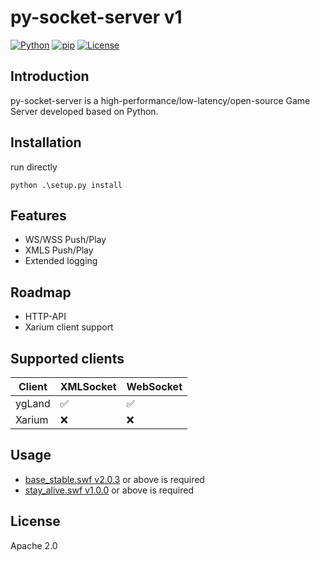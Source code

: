 # py-socket-server v1
[![Python](https://img.shields.io/badge/python-3.10+-blue.svg)](https://www.python.org/downloads/)
[![pip](https://img.shields.io/badge/pip-25.0.1+-blue.svg)](https://pypi.org/project/pip/)
[![License](https://img.shields.io/badge/license-Apache%202.0-blue.svg)](LICENSE)

## Introduction
py-socket-server is a high-performance/low-latency/open-source Game Server developed based on Python.  

## Installation
run directly

```
python .\setup.py install
```

## Features
* WS/WSS Push/Play
* XMLS Push/Play
* Extended logging

## Roadmap
* HTTP-API
* Xarium client support

## Supported clients
|Client   | XMLSocket  | WebSocket |
| ------------ | ------------ |------------ |
|  ygLand|  ✅   | ✅ |
|  Xarium |   ❌  |  ❌ |

## Usage
* [base_stable.swf v2.0.3](https://land.yygg.ru/base_stable.swf) or above is required
* [stay_alive.swf v1.0.0](https://xarium.cc/assets/swf/stay_alive.swf) or above is required

## License
Apache 2.0